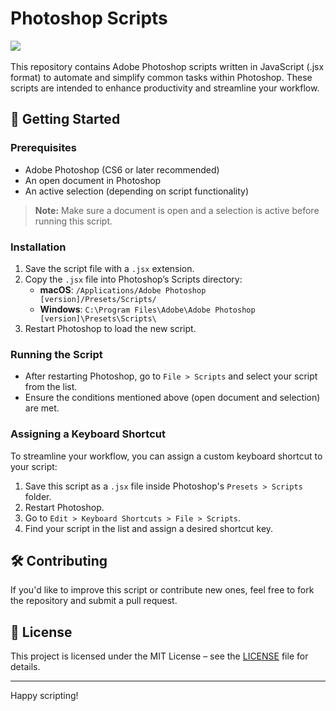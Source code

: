 # Photoshop Scripts
![](https://img.shields.io/badge/Last_Update-06--2025-brightgreen)<br /><br />
This repository contains Adobe Photoshop scripts written in JavaScript (.jsx format) to automate and simplify common tasks within Photoshop. These scripts are intended to enhance productivity and streamline your workflow.

## 🚀 Getting Started

### Prerequisites

- Adobe Photoshop (CS6 or later recommended)
- An open document in Photoshop
- An active selection (depending on script functionality)

> **Note:** Make sure a document is open and a selection is active before running this script.

### Installation

1. Save the script file with a `.jsx` extension.
2. Copy the `.jsx` file into Photoshop’s Scripts directory:
   - **macOS**: `/Applications/Adobe Photoshop [version]/Presets/Scripts/`
   - **Windows**: `C:\Program Files\Adobe\Adobe Photoshop [version]\Presets\Scripts\`
3. Restart Photoshop to load the new script.

### Running the Script

- After restarting Photoshop, go to `File > Scripts` and select your script from the list.
- Ensure the conditions mentioned above (open document and selection) are met.

### Assigning a Keyboard Shortcut

To streamline your workflow, you can assign a custom keyboard shortcut to your script:

1. Save this script as a `.jsx` file inside Photoshop's `Presets > Scripts` folder.
2. Restart Photoshop.
3. Go to `Edit > Keyboard Shortcuts > File > Scripts`.
4. Find your script in the list and assign a desired shortcut key.


## 🛠️ Contributing

If you'd like to improve this script or contribute new ones, feel free to fork the repository and submit a pull request.

## 📄 License

This project is licensed under the MIT License – see the [LICENSE](LICENSE) file for details.

---

Happy scripting!
